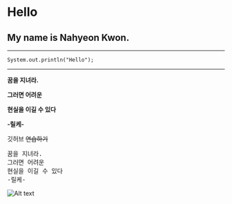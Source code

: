 # Hello

## My name is Nahyeon Kwon.

***
```
System.out.println("Hello");
```
***

**꿈을 지녀라.**

**그러면 어려운**

**현실을 이길 수 있다**

**-릴케-**

깃허브 ~~연습하기~~ 

<pre>
꿈을 지녀라.
그러면 어려운
현실을 이길 수 있다
-릴케-
</pre>

![Alt text](/path/0801.jpg)
